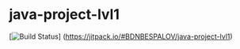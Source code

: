 # java-project-lvl1
[![Build Status](Https://jitpack.io/v/BDNBESPALOV/java-project-lvl1.svg)] (https://jitpack.io/#BDNBESPALOV/java-project-lvl1)